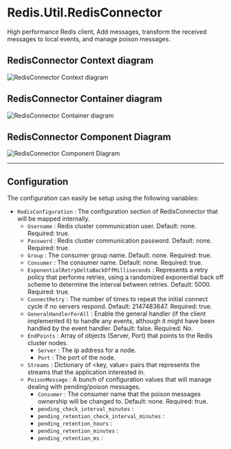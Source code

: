 # Redis.Util.RedisConnector
High performance Redis client, Add messages, transform the received messages to local events, and manage poison messages.

## RedisConnector Context diagram
![RedisConnector Context diagram](https://user-images.githubusercontent.com/43896049/150760902-8b84bf13-8ca8-4de2-b20e-f215f4fadc45.jpg)


## RedisConnector Container diagram
![RedisConnector Container diagram](https://user-images.githubusercontent.com/43896049/150774685-69a0e026-738f-453e-a5d4-3f075f027a40.jpg)

## RedisConnector Component Diagram
![RedisConnector Component Diagram](https://user-images.githubusercontent.com/43896049/150780733-cedcc8c3-f318-49eb-83b2-c01da129dc39.jpg)

---

## Configuration
The configuration can easily be setup using the following variables:
- `RedisConfiguration` : The configuration section of RedisConnector that will be mapped internally.
   - `Username` : Redis cluster communication user. Default: none. Required: true.
   - `Password` : Redis cluster communication password. Default: none. Required: true.
   - `Group` : The consumer group name. Default: none. Required: true.
   - `Consumer` : The consumer name. Default: none. Required: true.
   - `ExponentialRetryDeltaBackOffMilliseconds` : Represents a retry policy that performs retries, using a randomized exponential
      back off scheme to determine the interval between retries. Default: 5000. Required: true.
   - `ConnectRetry` : The number of times to repeat the initial connect cycle if no servers respond. Default: 2147483647. Required: true.
   - `GeneralHandlerForAll` : Enable the general handler (if the client implemented it) to handle any events, although it might have been handled by the event handler. Default:         false. Required: No.
   - `EndPoints` : Array of objects (Server, Port) that points to the Redis cluster nodes.
      - `Server` : The ip address for a node.
      - `Port` : The port of the node.
   - `Streams` : Dictionary of <key, value> pairs that represents the streams that the application interested in.
   - `PoisonMessage` : A bunch of configuration values that will manage dealing with pending/poison messages.
      - `Consumer` : The consumer name that the poison messages ownership will be changed to. Default: none. Required: true.
      - `pending_check_interval_minutes` :
      - `pending_retention_check_interval_minutes` : 
      - `pending_retention_hours` :
      - `pending_retention_minutes` :
      - `pending_retention_ms` :
